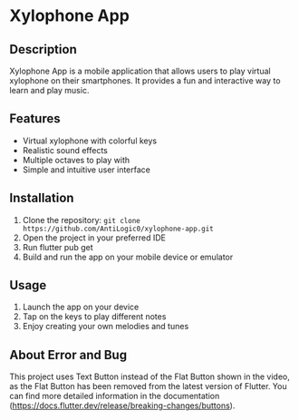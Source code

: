 # Xylophone App

## Description
Xylophone App is a mobile application that allows users to play virtual xylophone on their smartphones. It provides a fun and interactive way to learn and play music.

## Features
- Virtual xylophone with colorful keys
- Realistic sound effects
- Multiple octaves to play with
- Simple and intuitive user interface

## Installation
1. Clone the repository: `git clone https://github.com/AntiLogic0/xylophone-app.git`
2. Open the project in your preferred IDE
3. Run flutter pub get
4. Build and run the app on your mobile device or emulator

## Usage
1. Launch the app on your device
2. Tap on the keys to play different notes
3. Enjoy creating your own melodies and tunes

## About Error and Bug
This project uses Text Button instead of the Flat Button shown in the video, as the Flat Button has been removed from the latest version of Flutter. You can find more detailed information in the documentation (https://docs.flutter.dev/release/breaking-changes/buttons).

